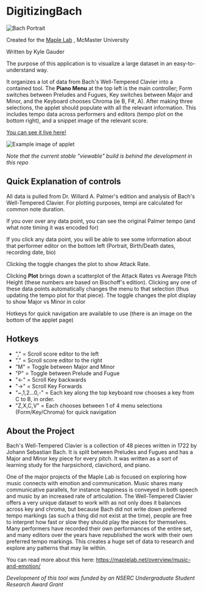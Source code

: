 # DigitizingBach

![Bach Portrait](https://github.com/gauderkd/DigitizingBach/blob/master/Elements/Bachpor.png)

Created for the [Maple Lab](https://maplelab.net/) , McMaster University

Written by Kyle Gauder


The purpose of this application is to visualize a large dataset in an easy-to-understand way.

It organizes a lot of data from Bach's Well-Tempered Clavier into a contained tool. The **Piano Menu** at the top left is the main controller; Form switches between Preludes and Fugues, Key switches between Major and Minor, and the Keyboard chooses Chroma (ie B, F#, A). After making three selections, the applet should populate with all the relevant information. This includes tempo data across performers and editors (tempo plot on the bottom right), and a snippet image of the relevant score.

[You can see it live here!](https://maplelab.net/bachtempi)

![Example image of applet](https://github.com/gauderkd/DigitizingBach/blob/master/Elements/BachTempi_Example.png)

_Note that the current stable "viewable" build is behind the development in this repo_

## Quick Explanation of controls
All data is pulled from Dr. Willard A. Palmer's edition and analysis of Bach's Well-Tempered Clavier. For plotting purposes, tempi are calculated for common note duration. 

If you over over any data point, you can see the original Palmer tempo (and what note timing it was encoded for) 

If you click any data point, you will be able to see some information about that performer editor on the bottom left (Portrait, Birth/Death dates, recording date, bio)

Clicking the toggle changes the plot to show Attack Rate.

Clicking **Plot** brings down a scatterplot of the Attack Rates vs Average Pitch Height (these numbers are based on Bischoff's edition). Clicking any one of these data points automatically changes the menu to that selection (thus updating the tempo plot for that piece). The toggle changes the plot display to show Major vs Minor in color

Hotkeys for quick navigation are available to use (there is an image on the bottom of the applet page)

## Hotkeys
- "," = Scroll score editor to the left
- "." = Scroll score editor to the right
- "M" = Toggle between Major and Minor
- "P" = Toggle between Prelude and Fugue
- "<-" = Scroll Key backwards
- "->" = Scroll Key Forwards
- "~,1,2...0,-" = Each key along the top keyboard row chooses a key from C to B, in order.
- "Z,X,C,V" = Each chooses between 1 of 4 menu selections (Form/Key/Chroma) for quick navigation


## About the Project
Bach's Well-Tempered Clavier is a collection of 48 pieces written in 1722 by Johann Sebastian Bach. It is split between Preludes and Fugues and has a Major and Minor key piece for every pitch. It was written as a sort of learning study for the harpsichord, clavichord, and piano.

One of the major projects of the Maple Lab is focused on exploring how music connects with emotion and communication. Music shares many communicative parallels, for instance happiness is conveyed in both speech and music by an increased rate of articulation. The Well-Tempered Clavier offers a very unique dataset to work with as not only does it balances across key and chroma, but because Bach did not write down preferred tempo markings (as such a thing did not exist at the time), people are free to interpret how fast or slow they should play the pieces for themselves. Many performers have recorded their own performances of the entire set, and many editors over the years have republished the work with their own preferred tempo markings. This creates a huge set of data to research and explore any patterns that may lie within.

You can read more about this here:
https://maplelab.net/overview/music-and-emotion/

_Development of this tool was funded by an NSERC Undergraduate Student Research Award Grant_